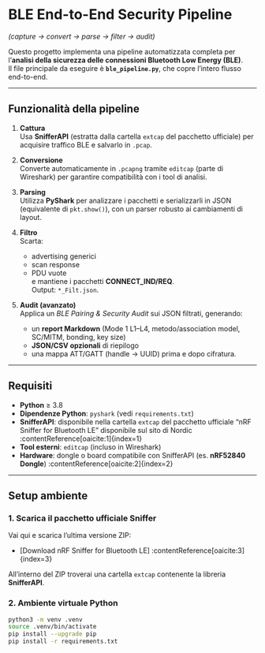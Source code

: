 # BLE End-to-End Security Pipeline  
*(capture → convert → parse → filter → audit)*

Questo progetto implementa una pipeline automatizzata completa per l’**analisi della sicurezza delle connessioni Bluetooth Low Energy (BLE)**.  
Il file principale da eseguire è **`ble_pipeline.py`**, che copre l’intero flusso end-to-end.

---

##  Funzionalità della pipeline

1. **Cattura**  
   Usa **SnifferAPI** (estratta dalla cartella `extcap` del pacchetto ufficiale) per acquisire traffico BLE e salvarlo in `.pcap`.

2. **Conversione**  
   Converte automaticamente in `.pcapng` tramite `editcap` (parte di Wireshark) per garantire compatibilità con i tool di analisi.

3. **Parsing**  
   Utilizza **PyShark** per analizzare i pacchetti e serializzarli in JSON (equivalente di `pkt.show()`), con un parser robusto ai cambiamenti di layout.

4. **Filtro**  
   Scarta:
   - advertising generici  
   - scan response  
   - PDU vuote  
   e mantiene i pacchetti **CONNECT_IND/REQ**.  
   Output: `*_Filt.json`.

5. **Audit (avanzato)**  
   Applica un *BLE Pairing & Security Audit* sui JSON filtrati, generando:
   - un **report Markdown** (Mode 1 L1–L4, metodo/association model, SC/MITM, bonding, key size)  
   - **JSON/CSV opzionali** di riepilogo  
   - una mappa ATT/GATT (handle → UUID) prima e dopo cifratura.

---

##  Requisiti

- **Python** ≥ 3.8  
- **Dipendenze Python**: `pyshark` (vedi `requirements.txt`)  
- **SnifferAPI**: disponibile nella cartella `extcap` del pacchetto ufficiale “nRF Sniffer for Bluetooth LE” disponibile sul sito di Nordic :contentReference[oaicite:1]{index=1}  
- **Tool esterni**: `editcap` (incluso in Wireshark)  
- **Hardware**: dongle o board compatibile con SnifferAPI (es. **nRF52840 Dongle**) :contentReference[oaicite:2]{index=2}

---

##  Setup ambiente

### 1. Scarica il pacchetto ufficiale Sniffer
Vai qui e scarica l’ultima versione ZIP:
- [Download nRF Sniffer for Bluetooth LE] :contentReference[oaicite:3]{index=3}

All’interno del ZIP troverai una cartella `extcap` contenente la libreria **SnifferAPI**.

### 2. Ambiente virtuale Python
```bash
python3 -m venv .venv
source .venv/bin/activate
pip install --upgrade pip
pip install -r requirements.txt
